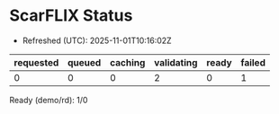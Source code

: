 ﻿# ScarFLIX Status

* Refreshed (UTC): 2025-11-01T10:16:02Z

| requested | queued | caching | validating | ready | failed |
|-----------|--------|---------|------------|-------|--------|
| 0 | 0 | 0 | 2 | 0 | 1 |

Ready (demo/rd): 1/0
